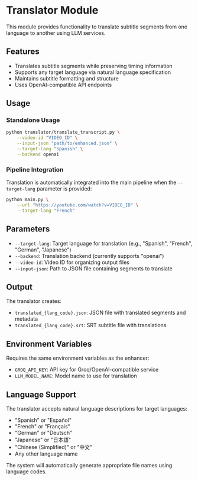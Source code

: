 # Translator Module

This module provides functionality to translate subtitle segments from one language to another using LLM services.

## Features

- Translates subtitle segments while preserving timing information
- Supports any target language via natural language specification
- Maintains subtitle formatting and structure
- Uses OpenAI-compatible API endpoints

## Usage

### Standalone Usage

```bash
python translator/translate_transcript.py \
    --video-id "VIDEO_ID" \
    --input-json "path/to/enhanced.json" \
    --target-lang "Spanish" \
    --backend openai
```

### Pipeline Integration

Translation is automatically integrated into the main pipeline when the `--target-lang` parameter is provided:

```bash
python main.py \
    --url "https://youtube.com/watch?v=VIDEO_ID" \
    --target-lang "French"
```

## Parameters

- `--target-lang`: Target language for translation (e.g., "Spanish", "French", "German", "Japanese")
- `--backend`: Translation backend (currently supports "openai")
- `--video-id`: Video ID for organizing output files
- `--input-json`: Path to JSON file containing segments to translate

## Output

The translator creates:
- `translated_{lang_code}.json`: JSON file with translated segments and metadata
- `translated_{lang_code}.srt`: SRT subtitle file with translations

## Environment Variables

Requires the same environment variables as the enhancer:
- `GROQ_API_KEY`: API key for Groq/OpenAI-compatible service
- `LLM_MODEL_NAME`: Model name to use for translation

## Language Support

The translator accepts natural language descriptions for target languages:
- "Spanish" or "Español"
- "French" or "Français" 
- "German" or "Deutsch"
- "Japanese" or "日本語"
- "Chinese (Simplified)" or "中文"
- Any other language name

The system will automatically generate appropriate file names using language codes.
